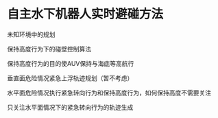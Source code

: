 # 自主水下机器人实时避碰方法

未知环境中的规划

保持高度行为下的碰壁控制算法

保持高度行为的目的使AUV保持与海底等高航行

垂直面危险情况紧急上浮轨迹规划（暂不考虑）

水平面危险情况执行紧急转向行为和保持高度行为，如何保持高度不需要关注

只关注水平面情况下的紧急转向行为的轨迹生成